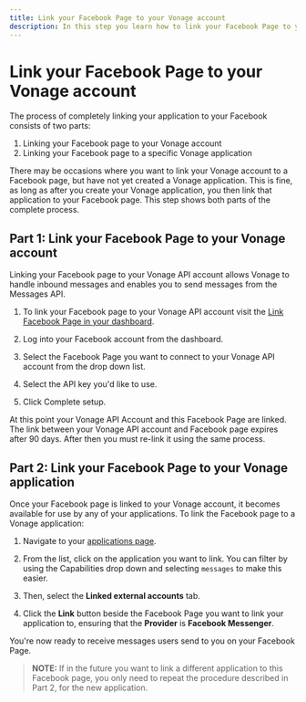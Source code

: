 ```yaml
---
title: Link your Facebook Page to your Vonage account
description: In this step you learn how to link your Facebook Page to your Vonage account.
---
```


# Link your Facebook Page to your Vonage account

The process of completely linking your application to your Facebook consists of two parts:

1. Linking your Facebook page to your Vonage account
2. Linking your Facebook page to a specific Vonage application

There may be occasions where you want to link your Vonage account to a Facebook page, but have not yet created a Vonage application. This is fine, as long as after you create your Vonage application, you then link that application to your Facebook page. This step shows both parts of the complete process.

## Part 1: Link your Facebook Page to your Vonage account

Linking your Facebook page to your Vonage API account allows Vonage to handle inbound messages and enables you to send messages from the Messages API.

1. To link your Facebook page to your Vonage API account visit the [Link Facebook Page in your dashboard](https://dashboard.nexmo.com/messages/social-channels/facebook-connect).

2. Log into your Facebook account from the dashboard.

3. Select the Facebook Page you want to connect to your Vonage API account from the drop down list.

4. Select the API key you'd like to use.

5. Click Complete setup.

At this point your Vonage API Account and this Facebook Page are linked. The link between your Vonage API account and Facebook page expires after 90 days. After then you must re-link it using the same process.

## Part 2: Link your Facebook Page to your Vonage application

Once your Facebook page is linked to your Vonage account, it becomes available for use by any of your applications. To link the Facebook page to a Vonage application:

1. Navigate to your [applications page](https://dashboard.nexmo.com/applications).

2. From the list, click on the application you want to link. You can filter by using the Capabilities drop down and selecting `messages` to make this easier.

3. Then, select the **Linked external accounts** tab.

4. Click the **Link** button beside the Facebook Page you want to link your application to, ensuring that the **Provider** is **Facebook Messenger**.

You're now ready to receive messages users send to you on your Facebook Page.

> **NOTE:** If in the future you want to link a different application to this Facebook page, you only need to repeat the procedure described in Part 2, for the new application.
